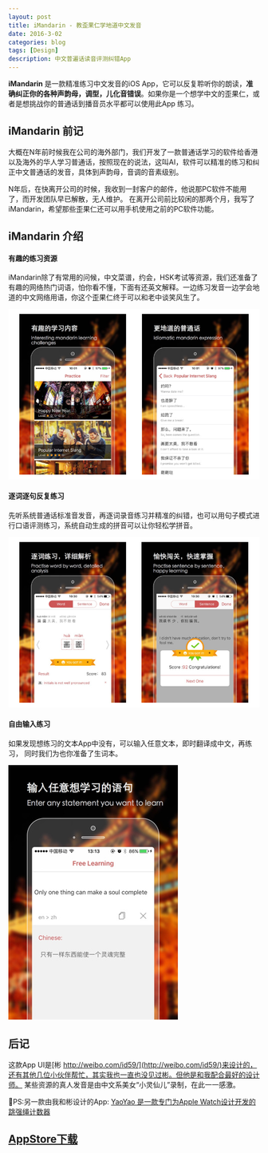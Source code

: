 ```yaml
---
layout: post
title: iMandarin - 教歪果仁学地道中文发音
date: 2016-3-02
categories: blog
tags: [Design]
description: 中文普遍话读音评测纠错App
---
```


**iMandarin** 是一款精准练习中文发音的iOS App，它可以反复聆听你的朗读，**准确纠正你的各种声韵母，调型，儿化音错误**。如果你是一个想学中文的歪果仁，或者是想挑战你的普通话到播音员水平都可以使用此App 练习。   


## iMandarin 前记


大概在N年前时候我在公司的海外部门，我们开发了一款普通话学习的软件给香港以及海外的华人学习普通话，按照现在的说法，这叫AI，软件可以精准的练习和纠正中文普通话的发音，具体到声韵母，音调的音素级别。  



N年后，在快离开公司的时候，我收到一封客户的邮件，他说那PC软件不能用了，而开发团队早已解散，无人维护。 在离开公司前比较闲的那两个月，我写了iMandarin，希望那些歪果仁还可以用手机使用之前的PC软件功能。  


## iMandarin 介绍   

#### 有趣的练习资源

 iMandarin除了有常用的问候，中文菜谱，约会，HSK考试等资源，我们还准备了有趣的网络热门词语，怕你看不懂，下面有还英文解释。一边练习发音一边学会地道的中文网络用语，你这个歪果仁终于可以和老中谈笑风生了。  


![p1](/img/post/006tKfTcgy1fkny1cfwxxj30m80f27fs.jpg)



####  逐词逐句反复练习  

   先听系统普通话标准音发音，再逐词录音练习并精准的纠错，也可以用句子模式进行口语评测练习，系统自动生成的拼音可以让你轻松学拼音。     


![p2](/img/post/006tKfTcgy1fkny1duisej30m80f2dmz.jpg)

#### 自由输入练习     


 如果发现想练习的文本App中没有，可以输入任意文本，即时翻译成中文，再练习， 同时我们为也你准备了生词本。   


![p3](/img/post/006tKfTcgy1fkny1e3obvj309g0e6djl.jpg)


## 后记        



这款App UI是[彬 http://weibo.com/id59/](http://weibo.com/id59/)来设计的，还有其他几位小伙伴帮忙，其实我也一直也没见过彬。但他是和我配合最好的设计师。 某些资源的真人发音是由中文系美女“小灵仙儿”录制，在此一一感激。      



PS:另一款由我和彬设计的App: [YaoYao 是一款专门为Apple Watch设计开发的跳强绳计数器](http://haozes.me/blog/2017/07/01/yaoyao/)  


## [AppStore下载](https://appsto.re/cn/d_t2_.i)






